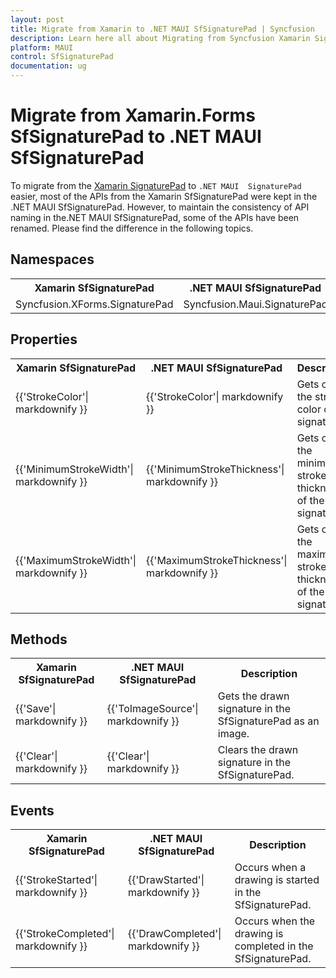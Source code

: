 ```yaml
---
layout: post
title: Migrate from Xamarin to .NET MAUI SfSignaturePad | Syncfusion 
description: Learn here all about Migrating from Syncfusion Xamarin SignaturePad to Syncfusion .NET MAUI SignaturePad control and more.
platform: MAUI
control: SfSignaturePad
documentation: ug
---  
```


# Migrate from Xamarin.Forms SfSignaturePad to .NET MAUI SfSignaturePad 

To migrate from the [Xamarin SignaturePad](https://help.syncfusion.com/cr/xamarin/Syncfusion.XForms.SignaturePad.SfSignaturePad.html) to `.NET MAUI  SignaturePad` easier, most of the APIs from the Xamarin SfSignaturePad were kept in the .NET MAUI SfSignaturePad. However, to maintain the consistency of API naming in the.NET MAUI SfSignaturePad, some of the APIs have been renamed. Please find the difference in the following topics.

## Namespaces 

<table>
<tr>
<th>Xamarin SfSignaturePad</th>
<th>.NET MAUI SfSignaturePad</th></tr>
<tr>
<td>Syncfusion.XForms.SignaturePad</td>
<td>Syncfusion.Maui.SignaturePad</td></tr>
</table>

## Properties

<table> 
<tr>
<th>Xamarin SfSignaturePad</th>
<th>.NET MAUI SfSignaturePad</th>
<th>Description</th></tr>
<tr>
<td>{{'StrokeColor'| markdownify }}</td>
<td>{{'StrokeColor'| markdownify }}</td>
<td>Gets or sets the stroke color of the signature.</td></tr>
<tr>
<td>{{'MinimumStrokeWidth'| markdownify }}</td>
<td>{{'MinimumStrokeThickness'| markdownify }}</td>
<td>Gets or sets the minimum stroke thickness of the signature.</td></tr>
<tr>
<td>{{'MaximumStrokeWidth'| markdownify }}</td>
<td>{{'MaximumStrokeThickness'| markdownify }}</td>
<td>Gets or sets the maximum stroke thickness of the signature.</td></tr>
</table> 

## Methods

<table> 
<tr>
<th>Xamarin SfSignaturePad</th>
<th>.NET MAUI SfSignaturePad</th>
<th>Description</th></tr>
<tr>
<td>{{'Save'| markdownify }}</td>
<td>{{'ToImageSource'| markdownify }}</td>
<td>Gets the drawn signature in the SfSignaturePad as an image.</td></tr>
<tr>
<td>{{'Clear'| markdownify }}</td>
<td>{{'Clear'| markdownify }}</td>
<td>Clears the drawn signature in the SfSignaturePad.</td></tr>
</table> 

## Events

<table> 
<tr>
<th>Xamarin SfSignaturePad</th>
<th>.NET MAUI SfSignaturePad</th>
<th>Description</th></tr>
<tr>
<td>{{'StrokeStarted'| markdownify }}</td>
<td>{{'DrawStarted'| markdownify }}</td>
<td>Occurs when a drawing is started in the SfSignaturePad.</td></tr>
<tr>
<td>{{'StrokeCompleted'| markdownify }}</td>
<td>{{'DrawCompleted'| markdownify }}</td>
<td>Occurs when the drawing is completed in the SfSignaturePad.</td></tr>
</table> 